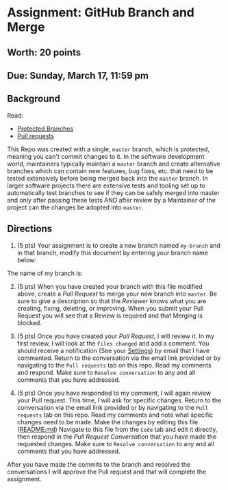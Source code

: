 # Assignment: GitHub Branch and Merge
## Worth: 20 points
## Due: Sunday, March 17, 11:59 pm

## Background
Read:
- [Protected Branches](https://help.github.com/en/articles/about-protected-branches)
- [Pull requests](https://help.github.com/en/articles/creating-a-pull-request)

This Repo was created with a single, `master` branch, which is protected, meaning you can't commit changes to it. In the
software development world, maintainers typically maintain a `master` branch and create alternative branches which can
contain new features, bug fixes, etc. that need to be tested extensively before being merged back into the `master` branch.
In larger software projects there are extensive tests and tooling set up to automatically test branches to see if they
can be safely merged into master and only after passing these tests AND after review by a Maintainer of the project
can the changes be adopted into `master`.

## Directions

1. (5 pts) Your assignment is to create a new branch named `my-branch` and in that branch, modify this document by entering your 
branch name below:

The name of my branch is: 

2. (5 pts) When you have created your branch with this file modified above, create a *Pull Request* to merge your new branch into `master`.
Be sure to give a description so that the *Reviewer* knows what you are creating, fixing, deleting, or improving. When you submit 
your Pull Request you will see that a Review is required and that Merging is blocked.

3. (5 pts) Once you have created your *Pull Request*, I will review it. In my first review, I will look at the `Files changed` and 
add a comment. You should receive a notification (See your [Settings](https://github.com/settings/notifications)) 
by email that I have commented. Return to the conversation via the email link provided or by navigating to the `Pull requests` tab on this 
repo. Read my comments and respond. Make sure to `Resolve conversation` to any and all comments that you have addressed.

5. (5 pts) Once you have responded to my comment, I will again review your Pull request. This time, I will ask for specific 
changes. Return to the conversation via the email link provided or by navigating to the `Pull requests` tab on this 
repo. Read my comments and note what specific changes need to be made. Make the changes by editing this file ([README.md](README.md)) 
Navigate to this file from the `Code` tab and edit it directly, then respond in the *Pull Request Conversation* that you have
made the requested changes. Make sure to `Resolve conversation` to any and all comments that you have addressed.

After you have made the commits to the branch and resolved the conversations I will approve the Pull request and that will complete the assignment.
